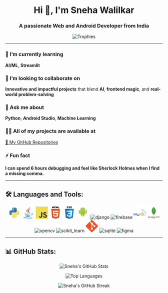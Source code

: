 <h1 align="center">Hi 👋, I'm Sneha Walilkar</h1>
<h3 align="center">A passionate Web and Android Developer from India</h3>

<p align="center">
  <img src="https://github-profile-trophy.vercel.app/?username=snehawalilkar07&theme=tokyonight&margin-w=15&margin-h=15" alt="Trophies" />
</p>

---
<!--
### 🔭 I’m currently working on  
**AI Interview Coach**, a smart assistant that helps users practice and evaluate job interview responses.
-->

### 🌱 I’m currently learning  
**AI/ML**, **Streamlit**

### 👯 I’m looking to collaborate on  
**Innovative and impactful projects** that blend **AI**, **frontend magic**, and **real-world problem-solving**

### 💬 Ask me about  
**Python**, **Android Studio**, **Machine Learning**

### 👨‍💻 All of my projects are available at  
[🔗 My GitHub Repositories](https://github.com/snehawalilkar07?tab=repositories)

### ⚡ Fun fact  
**I can spend 6 hours debugging and feel like Sherlock Holmes when I find a missing comma.**

---

## 🛠️ Languages and Tools:

<p align="center">
  <img src="https://raw.githubusercontent.com/devicons/devicon/master/icons/python/python-original.svg" alt="python" width="40" height="40"/>
  <img src="https://raw.githubusercontent.com/devicons/devicon/master/icons/java/java-original.svg" alt="java" width="40" height="40"/>
  <img src="https://raw.githubusercontent.com/devicons/devicon/master/icons/javascript/javascript-original.svg" alt="javascript" width="40" height="40"/>
  <img src="https://raw.githubusercontent.com/devicons/devicon/master/icons/html5/html5-original-wordmark.svg" alt="html5" width="40" height="40"/>
  <img src="https://raw.githubusercontent.com/devicons/devicon/master/icons/css3/css3-original-wordmark.svg" alt="css3" width="40" height="40"/>
  <img src="https://raw.githubusercontent.com/devicons/devicon/master/icons/android/android-original-wordmark.svg" alt="android" width="40" height="40"/>
  <img src="https://cdn.worldvectorlogo.com/logos/django.svg" alt="django" width="40" height="40"/>
  <img src="https://www.vectorlogo.zone/logos/firebase/firebase-icon.svg" alt="firebase" width="40" height="40"/>
  <img src="https://raw.githubusercontent.com/devicons/devicon/master/icons/mysql/mysql-original-wordmark.svg" alt="mysql" width="40" height="40"/>
  <img src="https://raw.githubusercontent.com/devicons/devicon/master/icons/mongodb/mongodb-original-wordmark.svg" alt="mongodb" width="40" height="40"/>
  <img src="https://www.vectorlogo.zone/logos/opencv/opencv-icon.svg" alt="opencv" width="40" height="40"/>
  <img src="https://upload.wikimedia.org/wikipedia/commons/0/05/Scikit_learn_logo_small.svg" alt="scikit_learn" width="40" height="40"/>
  <img src="https://raw.githubusercontent.com/devicons/devicon/master/icons/git/git-original.svg" alt="git" width="40" height="40"/>
  <img src="https://www.vectorlogo.zone/logos/sqlite/sqlite-icon.svg" alt="sqlite" width="40" height="40"/>
  <img src="https://www.vectorlogo.zone/logos/figma/figma-icon.svg" alt="figma" width="40" height="40"/>
</p>

---

## 📊 GitHub Stats:

<p align="center">
  <img src="https://github-readme-stats.vercel.app/api?username=snehawalilkar07&show_icons=true&theme=tokyonight" alt="Sneha's GitHub Stats" />
</p>

<p align="center">
  <img src="https://github-readme-stats.vercel.app/api/top-langs/?username=snehawalilkar07&layout=compact&theme=tokyonight" alt="Top Languages" />
</p>

<!-- Optional fallback if streak graph fails -->

<p align="center">
  <img src="https://streak-stats.demolab.com?user=snehawalilkar07&theme=tokyonight" alt="Sneha's GitHub Streak" />
</p>



<!--
## 📫 Connect with me:
<p align="center">
  <a href="https://linkedin.com/in/sneha-walilkar" target="_blank">
    <img src="https://img.shields.io/badge/LinkedIn-blue?style=for-the-badge&logo=linkedin" />
  </a>
  <a href="mailto:sneha.walilkar@gmail.com">
    <img src="https://img.shields.io/badge/Gmail-red?style=for-the-badge&logo=gmail&logoColor=white" />
  </a>
</p>
-->

